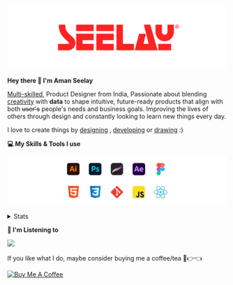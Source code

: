 [![banner](./images/seelay.svg)](https://www.seelay.in)

**Hey there 👋 I'm Aman Seelay**

[Multi-skilled](https://www.seelay.in/#skills), Product Designer from India, Passionate about blending [creativity](https://illustrations.seelay.in) with <b>data</b> to shape intuitive, future-ready products that align with both <s>user's</s> people's needs and business goals. Improving the lives of others through design and constantly looking to learn new things every day.

I love to create things by [designing](https://www.seelay.in/#work) , [developing](https://www.seelay.in/#projects) or [drawing](https://art.seelay.in) :)

**💻 My Skills & Tools I use**

[![banner](./images/skills&tools.svg)](https://www.seelay.in/about)

<details>
  <summary>Stats</summary>

---

<!--START_SECTION:waka-->
![Profile Views](http://img.shields.io/badge/Profile%20Views-1-blue)

**🐱 My GitHub Data** 

> 📦 719.7 kB Used in GitHub's Storage 
 > 
> 🏆 750 Contributions in the Year 2025
 > 
> 💼 Opted to Hire
 > 
> 📜 1 Public Repository 
 > 
> 🔑 26 Private Repository 
 > 
**I'm a Night 🦉** 

```text
🌞 Morning                439 commits         ███░░░░░░░░░░░░░░░░░░░░░░   13.78 % 
🌆 Daytime                407 commits         ███░░░░░░░░░░░░░░░░░░░░░░   12.77 % 
🌃 Evening                932 commits         ███████░░░░░░░░░░░░░░░░░░   29.25 % 
🌙 Night                  1408 commits        ███████████░░░░░░░░░░░░░░   44.19 % 
```
📅 **I'm Most Productive on Sunday** 

```text
Monday                   330 commits         ███░░░░░░░░░░░░░░░░░░░░░░   10.36 % 
Tuesday                  520 commits         ████░░░░░░░░░░░░░░░░░░░░░   16.32 % 
Wednesday                445 commits         ███░░░░░░░░░░░░░░░░░░░░░░   13.97 % 
Thursday                 432 commits         ███░░░░░░░░░░░░░░░░░░░░░░   13.56 % 
Friday                   425 commits         ███░░░░░░░░░░░░░░░░░░░░░░   13.34 % 
Saturday                 373 commits         ███░░░░░░░░░░░░░░░░░░░░░░   11.71 % 
Sunday                   661 commits         █████░░░░░░░░░░░░░░░░░░░░   20.75 % 
```


📊 **This Week I Spent My Time On** 

```text
🕑︎ Time Zone: Asia/Kolkata

💬 Programming Languages: 
Other                    4 hrs 52 mins       ███████████████████████░░   90.79 % 
Astro                    17 mins             █░░░░░░░░░░░░░░░░░░░░░░░░   05.48 % 
JavaScript               4 mins              ░░░░░░░░░░░░░░░░░░░░░░░░░   01.41 % 
TypeScript               4 mins              ░░░░░░░░░░░░░░░░░░░░░░░░░   01.33 % 
Markdown                 2 mins              ░░░░░░░░░░░░░░░░░░░░░░░░░   00.90 % 

🔥 Editors: 
Chrome                   3 hrs 52 mins       ██████████████████░░░░░░░   72.10 % 
Edge                     1 hr                █████░░░░░░░░░░░░░░░░░░░░   18.91 % 
Cursor                   28 mins             ██░░░░░░░░░░░░░░░░░░░░░░░   08.99 % 

💻 Operating System: 
Windows                  5 hrs 21 mins       █████████████████████████   100.00 % 
```

**I Mostly Code in JavaScript** 

```text
JavaScript               17 repos            ███████████████░░░░░░░░░░   60.71 % 
HTML                     4 repos             ████░░░░░░░░░░░░░░░░░░░░░   14.29 % 
TypeScript               4 repos             ████░░░░░░░░░░░░░░░░░░░░░   14.29 % 
Java                     2 repos             ██░░░░░░░░░░░░░░░░░░░░░░░   07.14 % 
Astro                    1 repo              █░░░░░░░░░░░░░░░░░░░░░░░░   03.57 % 
```




 Last Updated on 29/05/2025 06:51:59 UTC
<!--END_SECTION:waka-->

---

 </details>

**🎵 I'm Listening to**

<object data="https://now-play.vercel.app/api/generate?uid=7a17a86e-d6b7-43b5-8d9c-1d6dae42a779" >

  <img src="https://now-play.vercel.app/api/generate?uid=7a17a86e-d6b7-43b5-8d9c-1d6dae42a779" />

</object>

If you like what I do, maybe consider buying me a coffee/tea 🥺👉👈

<a href="https://www.buymeacoffee.com/seelay" target="_blank"><img src="https://cdn.buymeacoffee.com/buttons/v2/default-red.png" alt="Buy Me A Coffee" width="150" ></a>
